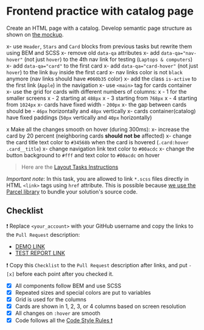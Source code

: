 # Frontend practice with catalog page

Create an HTML page with a catalog. Develop semantic page structure as shown on [the mockup](https://www.figma.com/file/ojkArVazq7vsX0nbpn9CxZ/Moyo-%2F-Catalog-(ENG)?node-id=32249%3A354).

x- use `Header`, `Stars` and `Card` blocks from previous tasks but rewrite them using BEM and SCSS
x- remove old `data-qa` attributes
x- add `data-qa="nav-hover"` (not just `hover`) to the 4th nav link for testing (`Laptops & computers`)
x- add `data-qa="card"` to the first card
x- add `data-qa="card-hover"` (not just `hover`) to the link `Buy` inside the first card
x- nav links color is not `black` anymore (nav links should have `#060b35` color)
x- add the class `is-active` to the first link (`Apple`) in the navigation
x- use `<main>` tag for cards container
x- use the grid for cards with different numbers of columns:
x  - 1 for the smaller screens
x  - 2 starting at `488px`
x  - 3 starting from `768px`
x  - 4 starting from `1024px`
x- cards have fixed width - `200px`
x- the gap between cards should be - `46px` horizontally and `48px` vertically
x- cards container(catalog) have fixed paddings (`50px` vertically and `40px` horizontally)

x Make all the changes smooth on hover (during 300ms):
x- increase the card by 20 percent (neighboring cards **should not be** affected)
x- change the card title text color to `#34568b` when the card is hovered (`.card:hover .card__title`)
x- change navigation link text color to `#00acdc`
x- change the button background to `#fff` and text color to `#00acdc` on hover

> Here are the [Layout Tasks Instructions](https://mate-academy.github.io/layout_task-guideline)

*Important note*: In this task, you are allowed to link `*.scss` files directly in HTML `<link>` tags using `href` attribute.
This is possible because [we use the Parcel library](https://en.parceljs.org/scss.html) to bundle your solution's source code.

## Checklist

❗️ Replace `<your_account>` with your GitHub username and copy the links to the `Pull Request` description:
- [DEMO LINK](https://o-koszalka.github.io/layout_catalog/)
- [TEST REPORT LINK](https://o-koszalka.github.io/layout_catalog/report/html_report/)

❗️ Copy this `Checklist` to the `Pull Request` description after links, and put `- [x]` before each point after you checked it.

- [x] All components follow BEM and use SCSS
- [x] Repeated sizes and special colors are put to variables
- [x] Grid is used for the columns
- [x] Cards are shown in 1, 2, 3, or 4 columns based on screen resolution
- [x] All changes on `:hover` are smooth
- [x] Code follows all the [Code Style Rules ❗️](https://mate-academy.github.io/layout_task-guideline/html-css-code-style-rules)
